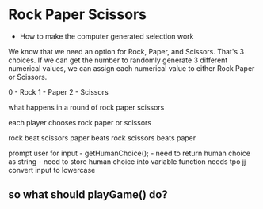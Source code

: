 # Rock Paper Scissors

- How to make the computer generated selection work

We know that we need an option for Rock, Paper, and Scissors. That's 3 choices. If we can get the number to randomly generate 3 different numerical values, we can assign each numerical value to either Rock Paper or Scissors.

0 - Rock
1 - Paper
2 - Scissors

what happens in a round of rock paper scissors

each player chooses rock paper or scissors

rock beat scissors
paper beats rock
scissors beats paper

prompt user for input - getHumanChoice();
    - need to return human choice as string
    - need to store human choice into variable
    function needs tpo jj
convert input to lowercase

so what should playGame() do?
- 